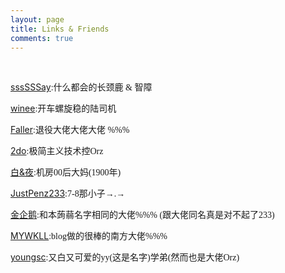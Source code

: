 ```yaml
---
layout: page
title: Links & Friends
comments: true
---
```

 

[sssSSSay](https://ssssssay.github.io/)<font face="黑体">:什么都会的长颈鹿 & 智障</font>


[winee](http://blog.leanote.com/winee)<font face="黑体">:开车螺旋稳的陆司机</font>

[Faller](http://blog.leanote.com/faller)<font face="黑体">:退役大佬大佬大佬 %%%</font>

[2do](http://2do.bitcron.com/)<font face="黑体">:极简主义技术控Orz</font>

[白&夜](http://www.cnblogs.com/whitenight/)<font face="黑体">:机房00后大妈(1900年)</font>

[JustPenz233](http://blog.csdn.net/justpenz233)<font face="黑体">:7-8那小子→.→</font>

[金企鹅](http://oi.self-jqe.win/)<font face="黑体">:和本蒟蒻名字相同的大佬%%% (跟大佬同名真是对不起了233)</font>

[MYWKLL](http://mywkll.com/)<font face="黑体">:blog做的很棒的南方大佬%%%</font>

[youngsc](https://youngscc.github.io/)<font face="黑体">:又白又可爱的yy(这是名字)学弟(然而也是大佬Orz)</font>

